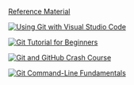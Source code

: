 [Reference Material](https://code.visualstudio.com/docs/sourcecontrol/overview)

[![Using Git with Visual Studio Code](https://img.youtube.com/vi/i_23KUAEtUM/0.jpg)](https://www.youtube.com/watch?v=i_23KUAEtUM)

[![Git Tutorial for Beginners](https://img.youtube.com/vi/E6ADS2k8oNQ/0.jpg)](https://www.youtube.com/watch?v=E6ADS2k8oNQ)

[![Git and GitHub Crash Course](https://img.youtube.com/vi/b9LTz6joMf8/0.jpg)](https://www.youtube.com/watch?v=b9LTz6joMf8)

[![Git Command-Line Fundamentals](https://img.youtube.com/vi/3o_01F04bZ4/0.jpg)](https://www.youtube.com/watch?v=3o_01F04bZ4)
